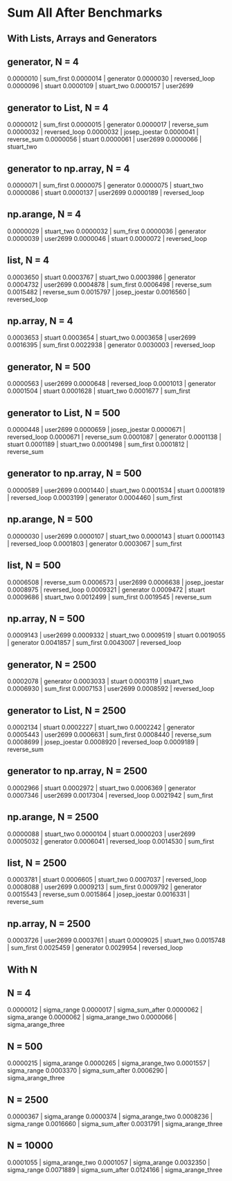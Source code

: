 # Sum All After Benchmarks

## With Lists, Arrays and Generators

generator, N = 4
-------------------------
0.0000010 | sum_first
0.0000014 | generator
0.0000030 | reversed_loop
0.0000096 | stuart
0.0000109 | stuart_two
0.0000157 | user2699


generator to List, N = 4
-------------------------
0.0000012 | sum_first
0.0000015 | generator
0.0000017 | reverse_sum
0.0000032 | reversed_loop
0.0000032 | josep_joestar
0.0000041 | reverse_sum
0.0000056 | stuart
0.0000061 | user2699
0.0000066 | stuart_two


generator to np.array, N = 4
-------------------------
0.0000071 | sum_first
0.0000075 | generator
0.0000075 | stuart_two
0.0000086 | stuart
0.0000137 | user2699
0.0000189 | reversed_loop


np.arange, N = 4
-------------------------
0.0000029 | stuart_two
0.0000032 | sum_first
0.0000036 | generator
0.0000039 | user2699
0.0000046 | stuart
0.0000072 | reversed_loop


list, N = 4
-------------------------
0.0003650 | stuart
0.0003767 | stuart_two
0.0003986 | generator
0.0004732 | user2699
0.0004878 | sum_first
0.0006498 | reverse_sum
0.0015482 | reverse_sum
0.0015797 | josep_joestar
0.0016560 | reversed_loop


np.array, N = 4
-------------------------
0.0003653 | stuart
0.0003654 | stuart_two
0.0003658 | user2699
0.0016395 | sum_first
0.0022938 | generator
0.0030003 | reversed_loop


generator, N = 500
-------------------------
0.0000563 | user2699
0.0000648 | reversed_loop
0.0001013 | generator
0.0001504 | stuart
0.0001628 | stuart_two
0.0001677 | sum_first


generator to List, N = 500
-------------------------
0.0000448 | user2699
0.0000659 | josep_joestar
0.0000671 | reversed_loop
0.0000671 | reverse_sum
0.0001087 | generator
0.0001138 | stuart
0.0001189 | stuart_two
0.0001498 | sum_first
0.0001812 | reverse_sum


generator to np.array, N = 500
-------------------------
0.0000589 | user2699
0.0001440 | stuart_two
0.0001534 | stuart
0.0001819 | reversed_loop
0.0003199 | generator
0.0004460 | sum_first


np.arange, N = 500
-------------------------
0.0000030 | user2699
0.0000107 | stuart_two
0.0000143 | stuart
0.0001143 | reversed_loop
0.0001803 | generator
0.0003067 | sum_first


list, N = 500
-------------------------
0.0006508 | reverse_sum
0.0006573 | user2699
0.0006638 | josep_joestar
0.0008975 | reversed_loop
0.0009321 | generator
0.0009472 | stuart
0.0009686 | stuart_two
0.0012499 | sum_first
0.0019545 | reverse_sum


np.array, N = 500
-------------------------
0.0009143 | user2699
0.0009332 | stuart_two
0.0009519 | stuart
0.0019055 | generator
0.0041857 | sum_first
0.0043007 | reversed_loop


generator, N = 2500
-------------------------
0.0002078 | generator
0.0003033 | stuart
0.0003119 | stuart_two
0.0006930 | sum_first
0.0007153 | user2699
0.0008592 | reversed_loop


generator to List, N = 2500
-------------------------
0.0002134 | stuart
0.0002227 | stuart_two
0.0002242 | generator
0.0005443 | user2699
0.0006631 | sum_first
0.0008440 | reverse_sum
0.0008699 | josep_joestar
0.0008920 | reversed_loop
0.0009189 | reverse_sum


generator to np.array, N = 2500
-------------------------
0.0002966 | stuart
0.0002972 | stuart_two
0.0006369 | generator
0.0007346 | user2699
0.0017304 | reversed_loop
0.0021942 | sum_first


np.arange, N = 2500
-------------------------
0.0000088 | stuart_two
0.0000104 | stuart
0.0000203 | user2699
0.0005032 | generator
0.0006041 | reversed_loop
0.0014530 | sum_first


list, N = 2500
-------------------------
0.0003781 | stuart
0.0006605 | stuart_two
0.0007037 | reversed_loop
0.0008088 | user2699
0.0009213 | sum_first
0.0009792 | generator
0.0015543 | reverse_sum
0.0015864 | josep_joestar
0.0016331 | reverse_sum


np.array, N = 2500
-------------------------
0.0003726 | user2699
0.0003761 | stuart
0.0009025 | stuart_two
0.0015748 | sum_first
0.0025459 | generator
0.0029954 | reversed_loop

## With N 

N = 4
--------------------------------
0.0000012 | sigma_range
0.0000017 | sigma_sum_after
0.0000062 | sigma_arange
0.0000062 | sigma_arange_two
0.0000066 | sigma_arange_three

N = 500
-------------------------------
0.0000215 | sigma_arange
0.0000265 | sigma_arange_two
0.0001557 | sigma_range
0.0003370 | sigma_sum_after
0.0006290 | sigma_arange_three

N = 2500
-------------------------------
0.0000367 | sigma_arange
0.0000374 | sigma_arange_two
0.0008236 | sigma_range
0.0016660 | sigma_sum_after
0.0031791 | sigma_arange_three

N = 10000
-------------------------------
0.0001055 | sigma_arange_two
0.0001057 | sigma_arange
0.0032350 | sigma_range
0.0071889 | sigma_sum_after
0.0124166 | sigma_arange_three
